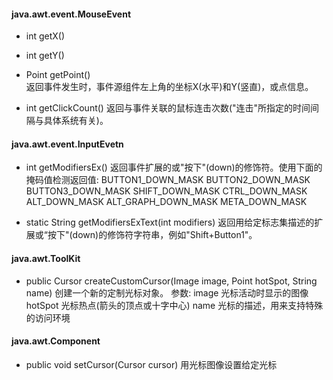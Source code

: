 #### java.awt.event.MouseEvent
* int getX()
* int getY()
* Point getPoint()      
    返回事件发生时，事件源组件左上角的坐标X(水平)和Y(竖直)，或点信息。

* int getClickCount()
    返回与事件关联的鼠标连击次数("连击"所指定的时间间隔与具体系统有关)。


#### java.awt.event.InputEvetn
* int getModifiersEx()
    返回事件扩展的或"按下"(down)的修饰符。使用下面的掩码值检测返回值:
    BUTTON1_DOWN_MASK
    BUTTON2_DOWN_MASK
    BUTTON3_DOWN_MASK
    SHIFT_DOWN_MASK
    CTRL_DOWN_MASK
    ALT_DOWN_MASK
    ALT_GRAPH_DOWN_MASK
    META_DOWN_MASK

* static String getModifiersExText(int modifiers)
返回用给定标志集描述的扩展或“按下"(down)的修饰符字符串，例如"Shift+Button1"。


#### java.awt.ToolKit
* public Cursor createCustomCursor(Image image, Point hotSpot, String name)
	创建一个新的定制光标对象。
	参数: image			光标活动时显示的图像
		  hotSpot		光标热点(箭头的顶点或十字中心)
		  name			光标的描述，用来支持特殊的访问环境


#### java.awt.Component
* public void setCursor(Cursor cursor)
	用光标图像设置给定光标
